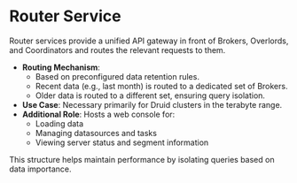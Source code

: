 # Router Service
Router services provide a unified API gateway in front of Brokers, Overlords, and Coordinators and routes the relevant requests to them.

- **Routing Mechanism**:
  - Based on preconfigured data retention rules.
  - Recent data (e.g., last month) is routed to a dedicated set of Brokers.
  - Older data is routed to a different set, ensuring query isolation.
- **Use Case**: Necessary primarily for Druid clusters in the terabyte range.
- **Additional Role**: Hosts a web console for:
  - Loading data
  - Managing datasources and tasks
  - Viewing server status and segment information

This structure helps maintain performance by isolating queries based on data importance.